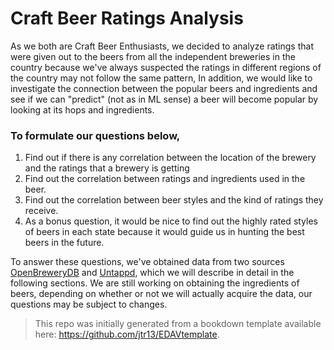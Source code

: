 # Craft Beer Ratings Analysis

As we both are Craft Beer Enthusiasts, we decided to analyze ratings
that were given out to the beers from all the independent breweries in
the country because we've always suspected the ratings in different
regions of the country may not follow the same pattern, In addition, we
would like to investigate the connection between the popular beers and
ingredients and see if we can "predict" (not as in ML sense) a beer will
become popular by looking at its hops and ingredients.

### To formulate our questions below,

1.  Find out if there is any correlation between the location of the
    brewery and the ratings that a brewery is getting
2.  Find out the correlation between ratings and ingredients used in the
    beer.
3.  Find out the correlation between beer styles and the kind of ratings
    they receive.
4.  As a bonus question, it would be nice to find out the highly rated
    styles of beers in each state because it would guide us in hunting
    the best beers in the future.

To answer these questions, we've obtained data from two sources
[OpenBreweryDB](https://www.openbrewerydb.org/) and
[Untappd](https://untappd.com/), which we will describe in detail in the
following sections. We are still working on obtaining the ingredients of
beers, depending on whether or not we will actually acquire the data,
our questions may be subject to changes.

> This repo was initially generated from a bookdown template available
> here: <https://github.com/jtr13/EDAVtemplate>.
